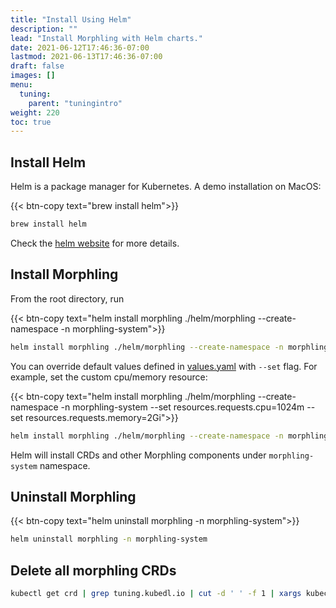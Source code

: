 ```yaml
---
title: "Install Using Helm"
description: ""
lead: "Install Morphling with Helm charts."
date: 2021-06-12T17:46:36-07:00
lastmod: 2021-06-13T17:46:36-07:00
draft: false
images: []
menu:
  tuning:
    parent: "tuningintro"
weight: 220
toc: true
---
```


## Install Helm

Helm is a package manager for Kubernetes. A demo installation on MacOS:

{{< btn-copy text="brew install helm">}}

```bash
brew install helm
```

Check the [helm website](https://helm.sh/docs/intro/install/) for more details.

## Install Morphling

From the root directory, run

{{< btn-copy text="helm install morphling ./helm/morphling --create-namespace -n morphling-system">}}

```bash
helm install morphling ./helm/morphling --create-namespace -n morphling-system
```

You can override default values defined in [values.yaml](https://github.com/alibaba/morphling/blob/main/helm/morphling/values.yaml) with `--set` flag.
For example, set the custom cpu/memory resource:

{{< btn-copy text="helm install morphling ./helm/morphling --create-namespace -n morphling-system --set resources.requests.cpu=1024m --set resources.requests.memory=2Gi">}}

```bash
helm install morphling ./helm/morphling --create-namespace -n morphling-system  --set resources.requests.cpu=1024m --set resources.requests.memory=2Gi
```

Helm will install CRDs and other Morphling components under `morphling-system` namespace.

## Uninstall Morphling

{{< btn-copy text="helm uninstall morphling -n morphling-system">}}

```bash
helm uninstall morphling -n morphling-system
```

## Delete all morphling CRDs

```bash
kubectl get crd | grep tuning.kubedl.io | cut -d ' ' -f 1 | xargs kubectl delete crd
```

